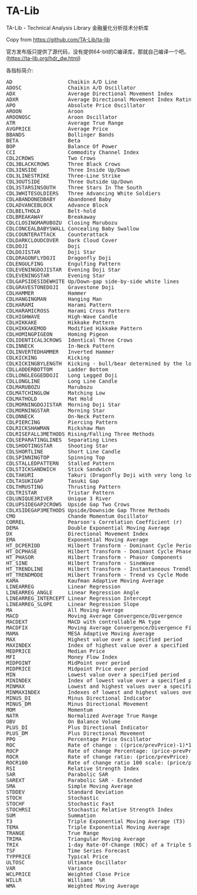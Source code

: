 # TA-Lib
TA-Lib - Technical Analysis Library 金融量化分析技术分析库

Copy from https://github.com/TA-Lib/ta-lib

官方发布版只提供了源代码，没有提供64-bit的C编译库，那就自己编译一个吧。
(https://ta-lib.org/hdr_dw.html)

各指标简介:
<pre>AD                  Chaikin A/D Line
ADOSC               Chaikin A/D Oscillator
ADX                 Average Directional Movement Index
ADXR                Average Directional Movement Index Rating
APO                 Absolute Price Oscillator
AROON               Aroon
AROONOSC            Aroon Oscillator
ATR                 Average True Range
AVGPRICE            Average Price
BBANDS              Bollinger Bands
BETA                Beta
BOP                 Balance Of Power
CCI                 Commodity Channel Index
CDL2CROWS           Two Crows
CDL3BLACKCROWS      Three Black Crows
CDL3INSIDE          Three Inside Up/Down
CDL3LINESTRIKE      Three-Line Strike 
CDL3OUTSIDE         Three Outside Up/Down
CDL3STARSINSOUTH    Three Stars In The South
CDL3WHITESOLDIERS   Three Advancing White Soldiers
CDLABANDONEDBABY    Abandoned Baby
CDLADVANCEBLOCK     Advance Block
CDLBELTHOLD         Belt-hold
CDLBREAKAWAY        Breakaway
CDLCLOSINGMARUBOZU  Closing Marubozu
CDLCONCEALBABYSWALL Concealing Baby Swallow
CDLCOUNTERATTACK    Counterattack
CDLDARKCLOUDCOVER   Dark Cloud Cover
CDLDOJI             Doji
CDLDOJISTAR         Doji Star
CDLDRAGONFLYDOJI    Dragonfly Doji
CDLENGULFING        Engulfing Pattern
CDLEVENINGDOJISTAR  Evening Doji Star
CDLEVENINGSTAR      Evening Star
CDLGAPSIDESIDEWHITE Up/Down-gap side-by-side white lines
CDLGRAVESTONEDOJI   Gravestone Doji
CDLHAMMER           Hammer
CDLHANGINGMAN       Hanging Man
CDLHARAMI           Harami Pattern
CDLHARAMICROSS      Harami Cross Pattern
CDLHIGHWAVE         High-Wave Candle
CDLHIKKAKE          Hikkake Pattern
CDLHIKKAKEMOD       Modified Hikkake Pattern
CDLHOMINGPIGEON     Homing Pigeon
CDLIDENTICAL3CROWS  Identical Three Crows
CDLINNECK           In-Neck Pattern
CDLINVERTEDHAMMER   Inverted Hammer
CDLKICKING          Kicking
CDLKICKINGBYLENGTH  Kicking - bull/bear determined by the longer marubozu
CDLLADDERBOTTOM     Ladder Bottom
CDLLONGLEGGEDDOJI   Long Legged Doji
CDLLONGLINE         Long Line Candle
CDLMARUBOZU         Marubozu
CDLMATCHINGLOW      Matching Low
CDLMATHOLD          Mat Hold
CDLMORNINGDOJISTAR  Morning Doji Star
CDLMORNINGSTAR      Morning Star
CDLONNECK           On-Neck Pattern
CDLPIERCING         Piercing Pattern
CDLRICKSHAWMAN      Rickshaw Man
CDLRISEFALL3METHODS Rising/Falling Three Methods
CDLSEPARATINGLINES  Separating Lines
CDLSHOOTINGSTAR     Shooting Star
CDLSHORTLINE        Short Line Candle
CDLSPINNINGTOP      Spinning Top
CDLSTALLEDPATTERN   Stalled Pattern
CDLSTICKSANDWICH    Stick Sandwich
CDLTAKURI           Takuri (Dragonfly Doji with very long lower shadow)
CDLTASUKIGAP        Tasuki Gap
CDLTHRUSTING        Thrusting Pattern
CDLTRISTAR          Tristar Pattern
CDLUNIQUE3RIVER     Unique 3 River
CDLUPSIDEGAP2CROWS  Upside Gap Two Crows
CDLXSIDEGAP3METHODS Upside/Downside Gap Three Methods
CMO                 Chande Momentum Oscillator
CORREL              Pearson's Correlation Coefficient (r)
DEMA                Double Exponential Moving Average
DX                  Directional Movement Index
EMA                 Exponential Moving Average
HT_DCPERIOD         Hilbert Transform - Dominant Cycle Period
HT_DCPHASE          Hilbert Transform - Dominant Cycle Phase
HT_PHASOR           Hilbert Transform - Phasor Components
HT_SINE             Hilbert Transform - SineWave
HT_TRENDLINE        Hilbert Transform - Instantaneous Trendline
HT_TRENDMODE        Hilbert Transform - Trend vs Cycle Mode
KAMA                Kaufman Adaptive Moving Average
LINEARREG           Linear Regression
LINEARREG_ANGLE     Linear Regression Angle
LINEARREG_INTERCEPT Linear Regression Intercept
LINEARREG_SLOPE     Linear Regression Slope
MA                  All Moving Average
MACD                Moving Average Convergence/Divergence
MACDEXT             MACD with controllable MA type
MACDFIX             Moving Average Convergence/Divergence Fix 12/26
MAMA                MESA Adaptive Moving Average
MAX                 Highest value over a specified period
MAXINDEX            Index of highest value over a specified period
MEDPRICE            Median Price
MFI                 Money Flow Index
MIDPOINT            MidPoint over period
MIDPRICE            Midpoint Price over period
MIN                 Lowest value over a specified period
MININDEX            Index of lowest value over a specified period
MINMAX              Lowest and highest values over a specified period
MINMAXINDEX         Indexes of lowest and highest values over a specified period
MINUS_DI            Minus Directional Indicator
MINUS_DM            Minus Directional Movement
MOM                 Momentum
NATR                Normalized Average True Range
OBV                 On Balance Volume
PLUS_DI             Plus Directional Indicator
PLUS_DM             Plus Directional Movement
PPO                 Percentage Price Oscillator
ROC                 Rate of change : ((price/prevPrice)-1)*100
ROCP                Rate of change Percentage: (price-prevPrice)/prevPrice
ROCR                Rate of change ratio: (price/prevPrice)
ROCR100             Rate of change ratio 100 scale: (price/prevPrice)*100
RSI                 Relative Strength Index
SAR                 Parabolic SAR
SAREXT              Parabolic SAR - Extended
SMA                 Simple Moving Average
STDDEV              Standard Deviation
STOCH               Stochastic
STOCHF              Stochastic Fast
STOCHRSI            Stochastic Relative Strength Index
SUM                 Summation
T3                  Triple Exponential Moving Average (T3)
TEMA                Triple Exponential Moving Average
TRANGE              True Range
TRIMA               Triangular Moving Average
TRIX                1-day Rate-Of-Change (ROC) of a Triple Smooth EMA
TSF                 Time Series Forecast
TYPPRICE            Typical Price
ULTOSC              Ultimate Oscillator
VAR                 Variance
WCLPRICE            Weighted Close Price
WILLR               Williams' %R
WMA                 Weighted Moving Average</pre>
